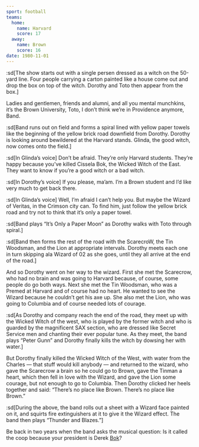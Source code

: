 ```yaml
---
sport: football
teams:
  home:
    name: Harvard
    score: 17
  away:
    name: Brown
    score: 16
date: 1980-11-01
---
```


:sd[The show starts out with a single persen dressed as a witch on the 50-yard line. Four people carrying a carton painted like a house come out and drop the box on top of the witch. Dorothy and Toto then appear from the box.]

Ladies and gentlemen, friends and alumni, and all you mental munchkins, it’s the Brown University, Toto, I don’t think we’re in Providence anymore, Band.

:sd[Band runs out on field and forms a spiral lined with yellow paper towels like the beginning of the yellow brick road downfield from Dorothy. Dorothy is looking around bewildered at the Harvard stands. Glinda, the good witch, now comes onto the field.]

:sd[In Glinda’s voice] Don’t be afraid. They’re only Harvard students. They’re happy because you’ve killed Cissela Bok, the Wicked Witch of the East. They want to know if you’re a good witch or a bad witch.

:sd[In Dorothy’s voice] If you please, ma’am. I’m a Brown student and I’d like very much to get back there.

:sd[In Glinda’s voice] Well, I’m afraid I can’t help you. But maybe the Wizard of Veritas, in the Crimson city can. To find him, just follow the yellow brick road and try not to think that it’s only a paper towel.

:sd[Band plays “It’s Only a Paper Moon” as Dorothy walks with Toto through spiral.]

:sd[Band then forms the rest of the road with the ScarecroW, the Tin Woodsman, and the Lion at appropriate intervals. Dorothy meets each one in turn skipping ala Wizard of 02 as she goes, until they all arrive at the end of the road.]

And so Dorothy went on her way to the wizard. First she met the Scarecrow, who had no brain and was going to Harvard because, of course, some people do go both ways. Next she met the Tin Woodsman, who was a Premed at Harvard and of course had no heart. He wanted to see the Wizard because he couldn’t get his axe up. She also met the Lion, who was going to Columbia and of course needed lots of courage.

:sd[As Dorothy and company reach the end of the road, they meet up with the Wicked Witch of the west, who is played by the former witch and who is guarded by the magnificent SAX section, who are dressed like Secret Service men and chanting their ever popular tune. As they meet, the band plays “Peter Gunn” and Dorothy finally kills the witch by dowsing her with water.]

But Dorothy finally killed the Wicked Witch of the West, with water from the Charles — that stuff would kill anybody — and returned to the wizard, who gave the Scarecrow a brain so he could go to Brown, gave the Tinman a heart, which then fell in love with the Wizard, and gave the Lion some courage, but not enough to go to Columbia. Then Dorothy clicked her heels together and said: “There’s no place like Brown. There’s no place like Brown.”

:sd[During the above, the band rolls out a sheet with a Wizard face painted on it, and squirts fire extinguishers at it to give it the Wizard effect. The band then plays “Thunder and Blazes.”]

Be back in two years when the band asks the musical question: Is it called the coop because your president is Derek <u>Bok</u>?
